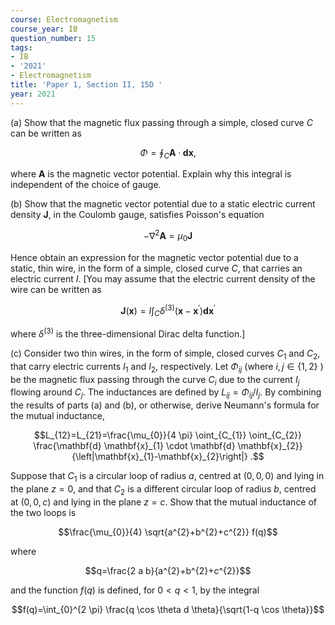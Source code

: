 ```yaml
---
course: Electromagnetism
course_year: IB
question_number: 15
tags:
- IB
- '2021'
- Electromagnetism
title: 'Paper 1, Section II, 15D '
year: 2021
---
```




(a) Show that the magnetic flux passing through a simple, closed curve $C$ can be written as

$$\Phi=\oint_{C} \mathbf{A} \cdot \mathbf{d} \mathbf{x},$$

where $\mathbf{A}$ is the magnetic vector potential. Explain why this integral is independent of the choice of gauge.

(b) Show that the magnetic vector potential due to a static electric current density $\mathbf{J}$, in the Coulomb gauge, satisfies Poisson's equation

$$-\nabla^{2} \mathbf{A}=\mu_{0} \mathbf{J}$$

Hence obtain an expression for the magnetic vector potential due to a static, thin wire, in the form of a simple, closed curve $C$, that carries an electric current $I$. [You may assume that the electric current density of the wire can be written as

$$\mathbf{J}(\mathbf{x})=I \int_{C} \delta^{(3)}\left(\mathbf{x}-\mathbf{x}^{\prime}\right) \mathbf{d} \mathbf{x}^{\prime}$$

where $\delta^{(3)}$ is the three-dimensional Dirac delta function.]

(c) Consider two thin wires, in the form of simple, closed curves $C_{1}$ and $C_{2}$, that carry electric currents $I_{1}$ and $I_{2}$, respectively. Let $\Phi_{i j}$ (where $i, j \in\{1,2\}$ ) be the magnetic flux passing through the curve $C_{i}$ due to the current $I_{j}$ flowing around $C_{j}$. The inductances are defined by $L_{i j}=\Phi_{i j} / I_{j}$. By combining the results of parts (a) and (b), or otherwise, derive Neumann's formula for the mutual inductance,

$$L_{12}=L_{21}=\frac{\mu_{0}}{4 \pi} \oint_{C_{1}} \oint_{C_{2}} \frac{\mathbf{d} \mathbf{x}_{1} \cdot \mathbf{d} \mathbf{x}_{2}}{\left|\mathbf{x}_{1}-\mathbf{x}_{2}\right|} .$$

Suppose that $C_{1}$ is a circular loop of radius $a$, centred at $(0,0,0)$ and lying in the plane $z=0$, and that $C_{2}$ is a different circular loop of radius $b$, centred at $(0,0, c)$ and lying in the plane $z=c$. Show that the mutual inductance of the two loops is

$$\frac{\mu_{0}}{4} \sqrt{a^{2}+b^{2}+c^{2}} f(q)$$

where

$$q=\frac{2 a b}{a^{2}+b^{2}+c^{2}}$$

and the function $f(q)$ is defined, for $0<q<1$, by the integral

$$f(q)=\int_{0}^{2 \pi} \frac{q \cos \theta d \theta}{\sqrt{1-q \cos \theta}}$$